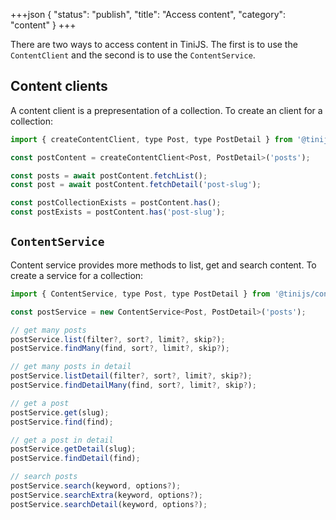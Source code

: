 +++json
{
  "status": "publish",
  "title": "Access content",
  "category": "content"
}
+++

There are two ways to access content in TiniJS. The first is to use the `ContentClient` and the second is to use the `ContentService`.

## Content clients

A content client is a prepresentation of a collection. To create an client for a collection:

```js
import { createContentClient, type Post, type PostDetail } from '@tinijs/content';

const postContent = createContentClient<Post, PostDetail>('posts');

const posts = await postContent.fetchList();
const post = await postContent.fetchDetail('post-slug');

const postCollectionExists = postContent.has();
const postExists = postContent.has('post-slug');
```

## `ContentService`

Content service provides more methods to list, get and search content. To create a service for a collection:

```js
import { ContentService, type Post, type PostDetail } from '@tinijs/content';

const postService = new ContentService<Post, PostDetail>('posts');

// get many posts
postService.list(filter?, sort?, limit?, skip?);
postService.findMany(find, sort?, limit?, skip?);

// get many posts in detail
postService.listDetail(filter?, sort?, limit?, skip?);
postService.findDetailMany(find, sort?, limit?, skip?);

// get a post
postService.get(slug);
postService.find(find);

// get a post in detail
postService.getDetail(slug);
postService.findDetail(find);

// search posts
postService.search(keyword, options?);
postService.searchExtra(keyword, options?);
postService.searchDetail(keyword, options?);
```
